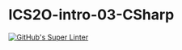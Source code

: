 # ICS2O-intro-03-CSharp

[![GitHub's Super Linter](https://github.com/Emmanuel-Fofeyin/ICS2O-intro-03-CSharp/workflows/GitHub's%20Super%20Linter/badge.svg)](https://github.com/Emmanuel-Fofeyin/ICS2O-intro-03-CSharp/actions)
